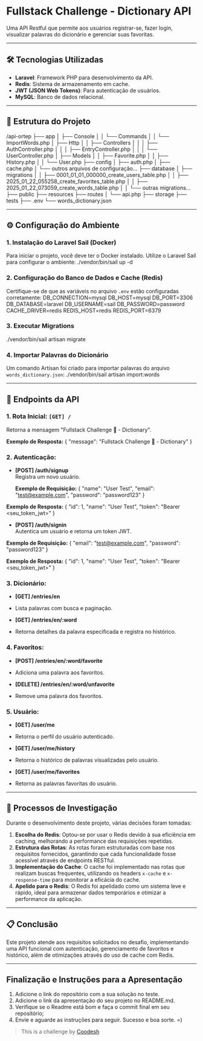 # Fullstack Challenge - Dictionary API

Uma API Restful que permite aos usuários registrar-se, fazer login, visualizar palavras do dicionário e gerenciar suas favoritas.

---

## 🛠️ Tecnologias Utilizadas

- **Laravel**: Framework PHP para desenvolvimento da API.
- **Redis**: Sistema de armazenamento em cache.
- **JWT (JSON Web Tokens)**: Para autenticação de usuários.
- **MySQL**: Banco de dados relacional.

---

## 📂 Estrutura do Projeto
/api-ortep
├── app
│ ├── Console
│ │ └── Commands
│ │ └── ImportWords.php
│ ├── Http
│ │ ├── Controllers
│ │ │ ├── AuthController.php
│ │ │ ├── EntryController.php
│ │ │ └── UserController.php
│ ├── Models
│ │ ├── Favorite.php
│ │ ├── History.php
│ │ └── User.php
├── config
│ ├── auth.php
│ ├── cache.php
│ └── outros arquivos de configuração...
├── database
│ ├── migrations
│ │ ├── 0001_01_01_000000_create_users_table.php
│ │ ├── 2025_01_22_055258_create_favorites_table.php
│ │ ├── 2025_01_22_073059_create_words_table.php
│ │ └── outras migrations...
├── public
├── resources
├── routes
│ └── api.php
├── storage
├── tests
├── .env
└── words_dictionary.json

---

## ⚙️ Configuração do Ambiente

### 1. Instalação do Laravel Sail (Docker)
Para iniciar o projeto, você deve ter o Docker instalado. Utilize o Laravel Sail para configurar o ambiente:
./vendor/bin/sail up -d

### 2. Configuração do Banco de Dados e Cache (Redis)
Certifique-se de que as variáveis no arquivo `.env` estão configuradas corretamente:
DB_CONNECTION=mysql
DB_HOST=mysql
DB_PORT=3306
DB_DATABASE=laravel
DB_USERNAME=sail
DB_PASSWORD=password
CACHE_DRIVER=redis
REDIS_HOST=redis
REDIS_PORT=6379

### 3. Executar Migrations
./vendor/bin/sail artisan migrate

### 4. Importar Palavras do Dicionário 
Um comando Artisan foi criado para importar palavras do arquivo `words_dictionary.json`:
./vendor/bin/sail artisan import:words

---

## 🚀 Endpoints da API

### 1. Rota Inicial: `[GET] /`
Retorna a mensagem "Fullstack Challenge 🏅 - Dictionary".

**Exemplo de Resposta:**
    {
    "message": "Fullstack Challenge 🏅 - Dictionary"
    }

### 2. Autenticação:
- **[POST] /auth/signup**  
  Registra um novo usuário.

  **Exemplo de Requisição:**
    {
    "name": "User Test",
    "email": "test@example.com",
    "password": "password123"
    }

**Exemplo de Resposta:**
    {
    "id": 1,
    "name": "User Test",
    "token": "Bearer <seu_token_jwt>"
    }

- **[POST] /auth/signin**  
Autentica um usuário e retorna um token JWT.

**Exemplo de Requisição:**
    {
    "email": "test@example.com",
    "password": "password123"
    }  

**Exemplo de Resposta:**
    {
    "id": 1,
    "name": "User Test",
    "token": "Bearer <seu_token_jwt>"
    }

### 3. Dicionário:
- **[GET] /entries/en**
- Lista palavras com busca e paginação.

- **[GET] /entries/en/:word**
- Retorna detalhes da palavra especificada e registra no histórico.

### 4. Favoritos:
- **[POST] /entries/en/:word/favorite**
- Adiciona uma palavra aos favoritos.

- **[DELETE] /entries/en/:word/unfavorite**
- Remove uma palavra dos favoritos.

### 5. Usuário:
- **[GET] /user/me**
- Retorna o perfil do usuário autenticado.

- **[GET] /user/me/history**
- Retorna o histórico de palavras visualizadas pelo usuário.

- **[GET] /user/me/favorites**
- Retorna as palavras favoritas do usuário.

---

## 📖 Processos de Investigação

Durante o desenvolvimento deste projeto, várias decisões foram tomadas:

1. **Escolha do Redis**: Optou-se por usar o Redis devido à sua eficiência em caching, melhorando a performance das requisições repetidas.
2. **Estrutura das Rotas**: As rotas foram estruturadas com base nos requisitos fornecidos, garantindo que cada funcionalidade fosse acessível através de endpoints RESTful.
3. **Implementação do Cache**: O cache foi implementado nas rotas que realizam buscas frequentes, utilizando os headers `x-cache` e `x-response-time` para monitorar a eficácia do cache.
4. **Apelido para o Redis**: O Redis foi apelidado como um sistema leve e rápido, ideal para armazenar dados temporários e otimizar a performance da aplicação.

---

## 📋 Conclusão

Este projeto atende aos requisitos solicitados no desafio, implementando uma API funcional com autenticação, gerenciamento de favoritos e histórico, além de otimizações através do uso de cache com Redis.

---

## Finalização e Instruções para a Apresentação

1. Adicione o link do repositório com a sua solução no teste.
2. Adicione o link da apresentação do seu projeto no README.md.
3. Verifique se o Readme está bom e faça o commit final em seu repositório;
4. Envie e aguarde as instruções para seguir. Sucesso e boa sorte. =)

> This is a challenge by [Coodesh](https://coodesh.com/)



